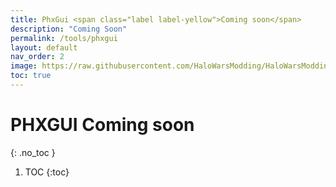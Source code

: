```yaml
---
title: PhxGui <span class="label label-yellow">Coming soon</span>
description: "Coming Soon"
permalink: /tools/phxgui
layout: default
nav_order: 2
image: https://raw.githubusercontent.com/HaloWarsModding/HaloWarsModding.github.io/master/resources/images/metadata/header.png
toc: true
---
```


# PHXGUI <span class="label label-yellow">Coming soon</span>
{: .no_toc }

1. TOC
{:toc}